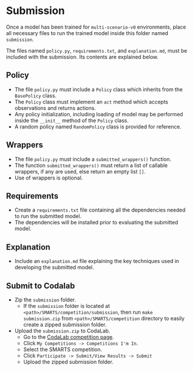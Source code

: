 # Submission
Once a model has been trained for `multi-scenario-v0` environments, place all necessary files to run the trained model inside this folder named `submission`. 

The files named `policy.py`, `requirements.txt`, and `explanation.md`, must be included with the submission. Its contents are explained below.

## Policy
+ The file `policy.py` must include a `Policy` class which inherits from the `BasePolicy` class.
+ The `Policy` class must implement an `act` method which accepts observations and returns actions.
+ Any policy initialization, including loading of model may be performed inside the `__init__` method of the `Policy` class.
+ A random policy named `RandomPolicy` class is provided for reference.

## Wrappers
+ The file `policy.py` must include a `submitted_wrappers()` function.
+ The function `submitted_wrappers()` must return a list of callable wrappers, if any are used, else return an empty list `[]`. 
+ Use of wrappers is optional.

## Requirements
+ Create a `requirements.txt` file containing all the dependencies needed to run the submitted model. 
+ The dependencies will be installed prior to evaluating the submitted model.

## Explanation
+ Include an `explanation.md` file explaining the key techniques used in developing the submitted model.

## Submit to Codalab
+ Zip the `submission` folder. 
    + If the `submission` folder is located at `<path>/SMARTS/competition/submission`, then run `make submission.zip` from `<path>/SMARTS/competition` directory to easily create a zipped submission folder. 
+ Upload the `submission.zip` to CodaLab.
    + Go to the [CodaLab competition page](https://codalab.lisn.upsaclay.fr/).
    + Click `My Competitions -> Competitions I'm In`.
    + Select the SMARTS competition.
    + Click `Participate -> Submit/View Results -> Submit`
    + Upload the zipped submission folder.
